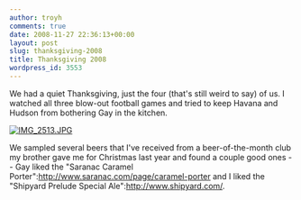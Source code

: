 ```yaml
---
author: troyh
comments: true
date: 2008-11-27 22:36:13+00:00
layout: post
slug: thanksgiving-2008
title: Thanksgiving 2008
wordpress_id: 3553
---
```


We had a quiet Thanksgiving, just the four (that's still weird to say) of us. I watched all three blow-out football games and tried to keep Havana and Hudson from bothering Gay in the kitchen.

[![IMG_2513.JPG](http://farm4.static.flickr.com/3270/3066851026_75fbf220b2.jpg)](http://www.flickr.com/photos/troyh/3066851026/)

We sampled several beers that I've received from a beer-of-the-month club my brother gave me for Christmas last year and found a couple good ones -- Gay liked the "Saranac Caramel Porter":http://www.saranac.com/page/caramel-porter and I liked the "Shipyard Prelude Special Ale":http://www.shipyard.com/.
